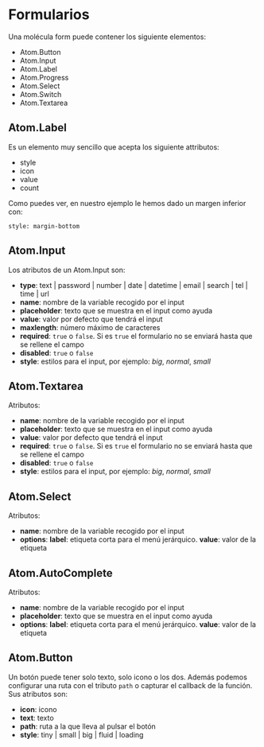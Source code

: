 # Formularios

Una molécula form puede contener los siguiente elementos:

* Atom.Button
* Atom.Input
* Atom.Label
* Atom.Progress
* Atom.Select
* Atom.Switch
* Atom.Textarea

## Atom.Label

Es un elemento muy sencillo que acepta los siguiente attributos:

* style
* icon
* value
* count

Como puedes ver, en nuestro ejemplo le hemos dado un margen inferior con:

```
style: margin-bottom
```

## Atom.Input

Los atributos de un Atom.Input son:

 * **type**: text | password | number | date | datetime | email | search | tel | time | url
 * **name**: nombre de la variable recogido por el input
 * **placeholder**: texto que se muestra en el input como ayuda
 * **value**: valor por defecto que tendrá el input
 * **maxlength**: número máximo de caracteres
 * **required**: `true` o `false`. Si es `true` el formulario no se enviará hasta que se rellene el campo
 * **disabled**: `true` o `false`
 * **style**: estilos para el input, por ejemplo: *big*, *normal*, *small*

## Atom.Textarea

Atributos:

 * **name**: nombre de la variable recogido por el input
 * **placeholder**: texto que se muestra en el input como ayuda
 * **value**: valor por defecto que tendrá el input
 * **required**: `true` o `false`. Si es `true` el formulario no se enviará hasta que se rellene el campo
 * **disabled**: `true` o `false`
 * **style**: estilos para el input, por ejemplo: *big*, *normal*, *small*

## Atom.Select

Atributos:

 * **name**: nombre de la variable recogido por el input
 * **options**: **label**: etiqueta corta para el menú jerárquico. **value**: valor de la etiqueta

## Atom.AutoComplete

Atributos:

 * **name**: nombre de la variable recogido por el input
 * **placeholder**: texto que se muestra en el input como ayuda
 * **options**: **label**: etiqueta corta para el menú jerárquico. **value**: valor de la etiqueta

## Atom.Button
Un botón puede tener solo texto, solo icono o los dos. Además podemos configurar una ruta con el tributo `path` o capturar el callback de la función. Sus atributos son:

 * **icon**: icono
 * **text**: texto
 * **path**: ruta a la que lleva al pulsar el botón
 * **style**: tiny | small | big | fluid | loading


